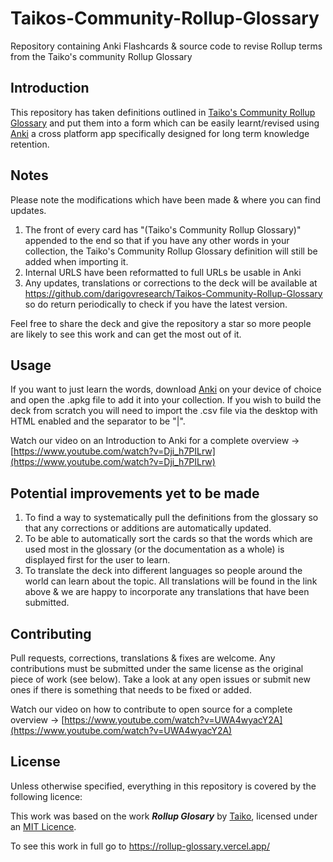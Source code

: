 # Taikos-Community-Rollup-Glossary
Repository containing Anki Flashcards &amp; source code to revise Rollup terms from the Taiko's community Rollup Glossary

## Introduction
This repository has taken definitions outlined in [Taiko's Community Rollup Glossary](https://rollup-glossary.vercel.app/) and put them into a form which can be easily learnt/revised using <a href="https://apps.ankiweb.net/">Anki</a> a cross platform app specifically designed for long term knowledge retention.

## Notes
Please note the modifications which have been made & where you can find updates.
1. The front of every card has "(Taiko's Community Rollup Glossary)" appended to the end so that if you have any other words in your collection, the Taiko's Community Rollup Glossary definition will still be added when importing it.
2. Internal URLS have been reformatted to full URLs be usable in Anki
3. Any updates, translations or corrections to the deck will be available at <a href="https://github.com/darigovresearch/Taikos-Community-Rollup-Glossary">https://github.com/darigovresearch/Taikos-Community-Rollup-Glossary</a> so do return periodically to check if you have the latest version.

Feel free to share the deck and give the repository a star so more people are likely to see this work and can get the most out of it.

## Usage
If you want to just learn the words, download <a href="https://apps.ankiweb.net/">Anki</a> on your device of choice and open the .apkg file to add it into your collection. If you wish to build the deck from scratch you will need to import the .csv file via the desktop with HTML enabled and the separator to be "|".

Watch our video on an Introduction to Anki for a complete overview -> [https://www.youtube.com/watch?v=Dji_h7PILrw](https://www.youtube.com/watch?v=Dji_h7PILrw)

## Potential improvements yet to be made
1. To find a way to systematically pull the definitions from the glossary so that any corrections or additions are automatically updated.
2. To be able to automatically sort the cards so that the words which are used most in the glossary (or the documentation as a whole) is displayed first for the user to learn.
3. To translate the deck into different languages so people around the world can learn about the topic. All translations will be found in the link above & we are happy to incorporate any translations that have been submitted.

## Contributing
Pull requests, corrections, translations & fixes are welcome. Any contributions must be submitted under the same license as the original piece of work (see below). Take a look at any open issues or submit new ones if there is something that needs to be fixed or added.

Watch our video on how to contribute to open source for a complete overview -> [https://www.youtube.com/watch?v=UWA4wyacY2A](https://www.youtube.com/watch?v=UWA4wyacY2A)

## License
Unless otherwise specified, everything in this repository is covered by the following licence:

This work was based on the work ***Rollup Glosary*** by [Taiko](https://rollup-glossary.vercel.app/), licensed under an [MIT Licence](https://github.com/taikoxyz/rollup-glossary/blob/main/LICENSE).

To see this work in full go to https://rollup-glossary.vercel.app/